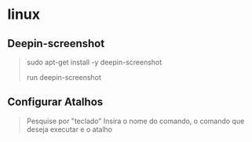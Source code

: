 # linux


## Deepin-screenshot
> sudo apt-get install -y deepin-screenshot
> 
> run deepin-screenshot

## Configurar Atalhos
> Pesquise por "teclado"
> Insira o nome do comando, o comando que deseja executar e o atalho
